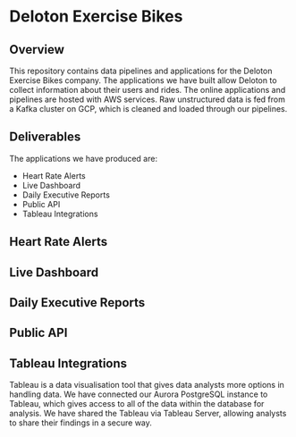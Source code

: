 # Deloton Exercise Bikes

## Overview

This repository contains data pipelines and applications for the Deloton Exercise Bikes company. The applications we have built allow Deloton to collect information about their users and rides.
The online applications and pipelines are hosted with AWS services. Raw unstructured data is fed from a Kafka cluster on GCP, which is cleaned and loaded through our pipelines.

## Deliverables

The applications we have produced are:

- Heart Rate Alerts
- Live Dashboard
- Daily Executive Reports
- Public API
- Tableau Integrations

## Heart Rate Alerts

## Live Dashboard

## Daily Executive Reports

## Public API

## Tableau Integrations

Tableau is a data visualisation tool that gives data analysts more options in handling data. We have connected our Aurora PostgreSQL instance to Tableau, which gives access to all of the data within the database for analysis. We have shared the Tableau via Tableau Server, allowing analysts to share their findings in a secure way.
